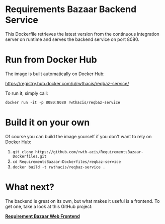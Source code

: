 # Requirements Bazaar Backend Service

This Dockerfile retrieves the latest version from the continuous integration server on runtime and serves the backend service on port 8080.

# Run from Docker Hub
The image is built automatically on Docker Hub:

https://registry.hub.docker.com/u/rwthacis/reqbaz-service/

To run it, simply call:

`docker run -it -p 8080:8080 rwthacis/reqbaz-service`

# Build it on your own
Of course you can build the image yourself if you don't want to rely on Docker Hub:

1. `git clone https://github.com/rwth-acis/RequirementsBazaar-Dockerfiles.git`
2. `cd RequirementsBazaar-Dockerfiles/reqbaz-service`
3. `docker build -t rwthacis/reqbaz-service .`

# What next?
The backend is great on its own, but what makes it useful is a frontend. To get one, take a look at this GitHub project:

**[<i class="icon-link "></i>Requirement Bazaar Web Frontend](https://github.com/rwth-acis/RequirementsBazaar-Dockerfiles/tree/master/reqbaz-web)**
